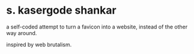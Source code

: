 # s. kasergode shankar
a self-coded attempt to turn a favicon into a website, instead of the other way around.

inspired by web brutalism.

